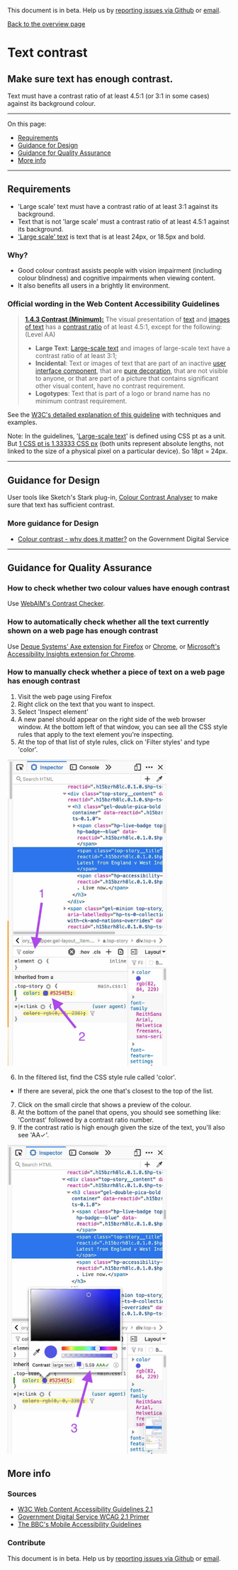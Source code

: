 This document is in beta. Help us by [reporting issues via Github](https://github.com/jfhector/accessibility-guidelines) or [email](mailto:jeanfrancois.hector@googlemail.com).

[Back to the overview page](./../index.html)

# Text contrast

## Make sure text has enough contrast.

Text must have a contrast ratio of at least 4.5:1 (or 3:1 in some cases) against its background colour.

---

On this page:

- [Requirements](#requirements)
- [Guidance for Design](#guidance-for-design)
- [Guidance for Quality Assurance](#guidance-for-quality-assurance)
- [More info](#more-info)

---

## Requirements

- 'Large scale' text must have a contrast ratio of at least 3:1 against its background.
- Text that is not 'large scale' must a contrast ratio of at least 4.5:1 against its background.
- ['Large scale' text](https://www.w3.org/TR/UNDERSTANDING-WCAG20/visual-audio-contrast-contrast.html#larger-scaledef) is text that is at least 24px, or 18.5px and bold.

### Why?

- Good colour contrast assists people with vision impairment (including colour blindness) and cognitive impairments when viewing content.
- It also benefits all users in a brightly lit environment.

### Official wording in the Web Content Accessibility Guidelines

> [**1.4.3 Contrast (Minimum):**](https://www.w3.org/TR/UNDERSTANDING-WCAG20/content-structure-separation-programmatic.html) The visual presentation of [text](https://www.w3.org/TR/UNDERSTANDING-WCAG20/visual-audio-contrast-contrast.html#textdef) and [images of text](https://www.w3.org/TR/UNDERSTANDING-WCAG20/visual-audio-contrast-contrast.html#images-of-textdef) has a [contrast ratio](https://www.w3.org/TR/UNDERSTANDING-WCAG20/visual-audio-contrast-contrast.html#contrast-ratiodef) of at least 4.5:1, except for the following: (Level AA)
>
> - **Large Text**: [Large-scale text](https://www.w3.org/TR/UNDERSTANDING-WCAG20/visual-audio-contrast-contrast.html#larger-scaledef) and images of large-scale text have a contrast ratio of at least 3:1;
> - **Incidental**: Text or images of text that are part of an inactive [user interface component](https://www.w3.org/TR/UNDERSTANDING-WCAG20/visual-audio-contrast-contrast.html#user-interface-componentdef), that are [pure decoration](https://www.w3.org/TR/UNDERSTANDING-WCAG20/visual-audio-contrast-contrast.html#puredecdef), that are not visible to anyone, or that are part of a picture that contains significant other visual content, have no contrast requirement.
> - **Logotypes**: Text that is part of a logo or brand name has no minimum contrast requirement.

See the [W3C's detailed explanation of this guideline](https://www.w3.org/TR/UNDERSTANDING-WCAG20/content-structure-separation-programmatic.html) with techniques and examples.

Note: In the guidelines, '[Large-scale text](https://www.w3.org/TR/UNDERSTANDING-WCAG20/visual-audio-contrast-contrast.html#larger-scaledef)' is defined using CSS pt as a unit. But [1 CSS pt is 1.33333 CSS px](https://www.w3.org/TR/css-values-3/#absolute-lengths) (both units represent absolute lengths, not linked to the size of a physical pixel on a particular device). So 18pt = 24px.

---

## Guidance for Design

User tools like Sketch's Stark plug-in, [Colour Contrast Analyser](https://developer.paciellogroup.com/resources/contrastanalyser/) to make sure that text has sufficient contrast.

### More guidance for Design

- [Colour contrast - why does it matter?](https://accessibility.blog.gov.uk/2016/06/17/colour-contrast-why-does-it-matter/) on the Government Digital Service

---

## Guidance for Quality Assurance

### How to check whether two colour values have enough contrast

Use [WebAIM's Contrast Checker](https://webaim.org/resources/contrastchecker/).

### How to automatically check whether all the text currently shown on a web page has enough contrast

Use [Deque Systems' Axe extension for Firefox](https://addons.mozilla.org/en-GB/firefox/addon/axe-devtools/) or [Chrome](https://chrome.google.com/webstore/detail/axe-web-accessibility-tes/lhdoppojpmngadmnindnejefpokejbdd), or [Microsoft's Accessibility Insights extension for Chrome](https://chrome.google.com/webstore/detail/accessibility-insights-fo/pbjjkligggfmakdaogkfomddhfmpjeni?hl=en).

### How to manually check whether a piece of text on a web page has enough contrast

1. Visit the web page using Firefox
2. Right click on the text that you want to inspect.
3. Select 'Inspect element'
4. A new panel should appear on the right side of the web browser window. At the bottom left of that window, you can see all the CSS style rules that apply to the text element you're inspecting.
5. At the top of that list of style rules, click on 'Filter styles' and type 'color'.

<img src="../assets/143 - how to check - step 1.jpg" width="360" alt="">

6. In the filtered list, find the CSS style rule called 'color'.

- If there are several, pick the one that's closest to the top of the list.

7. Click on the small circle that shows a preview of the colour.
8. At the bottom of the panel that opens, you should see something like: 'Contrast' followed by a contrast ratio number.
9. If the contrast ratio is high enough given the size of the text, you'll also see 'AA&check;'.

<img src="../assets/143 - how to check - step 2.jpg" width="360" alt="">

## More info

### Sources

- [W3C Web Content Accessibility Guidelines 2.1](https://www.w3.org/TR/WCAG21/)
- [Government Digital Service WCAG 2.1 Primer](https://alphagov.github.io/wcag-primer/)
- [The BBC's Mobile Accessibility Guidelines](https://www.bbc.co.uk/guidelines/futuremedia/accessibility/mobile/summary)

### Contribute

This document is in beta. Help us by [reporting issues via Github](https://github.com/jfhector/accessibility-guidelines) or [email](mailto:jeanfrancois.hector@googlemail.com).
